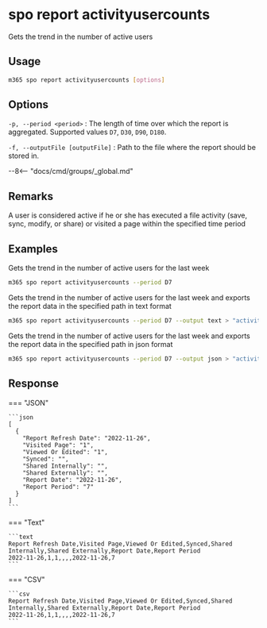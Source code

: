 # spo report activityusercounts

Gets the trend in the number of active users

## Usage

```sh
m365 spo report activityusercounts [options]
```

## Options

`-p, --period <period>`
: The length of time over which the report is aggregated. Supported values `D7`, `D30`, `D90`, `D180`.

`-f, --outputFile [outputFile]`
: Path to the file where the report should be stored in.

--8<-- "docs/cmd/groups/_global.md"

## Remarks

A user is considered active if he or she has executed a file activity (save, sync, modify, or share) or visited a page within the specified time period

## Examples

Gets the trend in the number of active users for the last week

```sh
m365 spo report activityusercounts --period D7
```

Gets the trend in the number of active users for the last week and exports the report data in the specified path in text format

```sh
m365 spo report activityusercounts --period D7 --output text > "activityusercounts.txt"
```

Gets the trend in the number of active users for the last week and exports the report data in the specified path in json format

```sh
m365 spo report activityusercounts --period D7 --output json > "activityusercounts.json"
```

## Response

=== "JSON"

    ```json
    [
      {
        "Report Refresh Date": "2022-11-26",
        "Visited Page": "1",
        "Viewed Or Edited": "1",
        "Synced": "",
        "Shared Internally": "",
        "Shared Externally": "",
        "Report Date": "2022-11-26",
        "Report Period": "7"
      }
    ]
    ```

=== "Text"

    ```text
    Report Refresh Date,Visited Page,Viewed Or Edited,Synced,Shared Internally,Shared Externally,Report Date,Report Period
    2022-11-26,1,1,,,,2022-11-26,7
    ```

=== "CSV"

    ```csv
    Report Refresh Date,Visited Page,Viewed Or Edited,Synced,Shared Internally,Shared Externally,Report Date,Report Period
    2022-11-26,1,1,,,,2022-11-26,7
    ```
